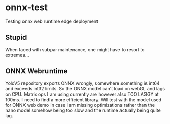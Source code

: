 # onnx-test

Testing onnx web runtime edge deployment

## Stupid

When faced with subpar maintenance, one might have to resort to extremes...

## ONNX Webruntime

YoloV5 repository exports ONNX wrongly, somewhere something is int64 and exceeds int32 limits. So the ONNX model can't load on webGL and lags on CPU. Matrix ops I am using currently are however also TOO LAGGY at 100ms. I need to find a more efficient library. Will test with the model used for ONNX web demo in case I am missing optimizations rather than the nano model somehow being too slow and the runtime actually being quite lag.
